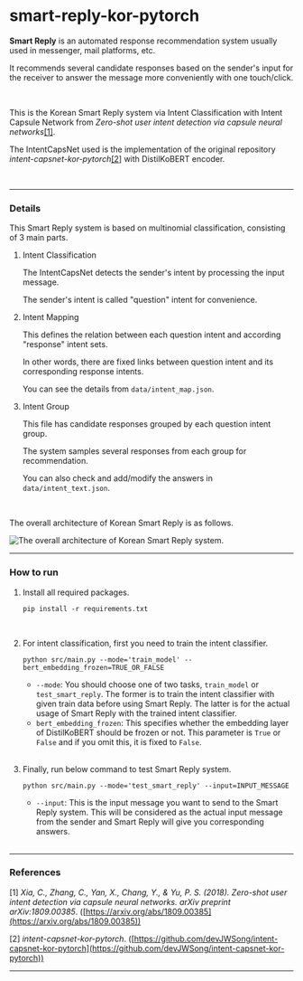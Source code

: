 # smart-reply-kor-pytorch
**Smart Reply** is an automated response recommendation system usually used in messenger, mail platforms, etc.

It recommends several candidate responses based on the sender's input for the receiver to answer the message more conveniently with one touch/click.

<br/>

This is the Korean Smart Reply system via Intent Classification with Intent Capsule Network from *Zero-shot user intent detection via capsule neural networks*[[1]](#1).

The IntentCapsNet used is the implementation of the original repository *intent-capsnet-kor-pytorch*[[2]](#2) with DistilKoBERT encoder.

<br/>

---

### Details

This Smart Reply system is based on multinomial classification, consisting of 3 main parts.

1. Intent Classification

   The IntentCapsNet detects the sender's intent by processing the input message.

   The sender's intent is called "question" intent for convenience.

2. Intent Mapping

   This defines the relation between each question intent and according "response" intent sets.

   In other words, there are fixed links between question intent and its corresponding response intents.

   You can see the details from `data/intent_map.json`.

3. Intent Group

   This file has candidate responses grouped by each question intent group.

   The system samples several responses from each group for recommendation.

   You can also check and add/modify the answers in `data/intent_text.json`.

<br/>

The overall architecture of Korean Smart Reply is as follows.

<img src="https://user-images.githubusercontent.com/16731987/86425622-a00c8680-bd20-11ea-8b31-2caf31ae15db.png" alt="The overall architecture of Korean Smart Reply system.">

<br/>

---

### How to run

1. Install all required packages.

   ```shell
   pip install -r requirements.txt
   ```

   <br/>

2. For intent classification, first you need to train the intent classifier.

   ```shell
   python src/main.py --mode='train_model' --bert_embedding_frozen=TRUE_OR_FALSE
   ```

   - `--mode`: You should choose one of two tasks, `train_model` or `test_smart_reply`. The former is to train the intent classifier with given train data before using Smart Reply. The latter is for the actual usage of Smart Reply with the trained intent classifier.
   - `bert_embedding_frozen`: This specifies whether the embedding layer of DistilKoBERT should be frozen or not. This parameter is `True` or `False` and if you omit this, it is fixed to `False`.

   <br/>

3. Finally, run below command to test Smart Reply system.

   ```shell
   python src/main.py --mode='test_smart_reply' --input=INPUT_MESSAGE
   ```

   - `--input`: This is the input message you want to send to the Smart Reply system. This will be considered as the actual input message from the sender and Smart Reply will give you corresponding answers.
   
   <br/>

---

### References

<a id="1">[1]</a> 
*Xia, C., Zhang, C., Yan, X., Chang, Y., & Yu, P. S. (2018). Zero-shot user intent detection via capsule neural networks. arXiv preprint arXiv:1809.00385*. ([https://arxiv.org/abs/1809.00385](https://arxiv.org/abs/1809.00385))

<a id="2">[2]</a> 
*intent-capsnet-kor-pytorch*. ([https://github.com/devJWSong/intent-capsnet-kor-pytorch](https://github.com/devJWSong/intent-capsnet-kor-pytorch))

---

